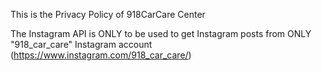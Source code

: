 This is the Privacy Policy of 918CarCare Center

The Instagram API is ONLY to be used to get Instagram posts from ONLY "918_car_care" Instagram account (https://www.instagram.com/918_car_care/)
